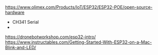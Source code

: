 https://www.olimex.com/Products/IoT/ESP32/ESP32-POE/open-source-hardware


- CH341 Serial
-


https://dronebotworkshop.com/esp32-intro/
https://www.instructables.com/Getting-Started-With-ESP32-on-a-Mac-Blink-and-LED/ 
